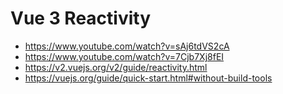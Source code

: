# Vue 3 Reactivity

- https://www.youtube.com/watch?v=sAj6tdVS2cA
- https://www.youtube.com/watch?v=7Cjb7Xj8fEI
- https://v2.vuejs.org/v2/guide/reactivity.html
- https://vuejs.org/guide/quick-start.html#without-build-tools
